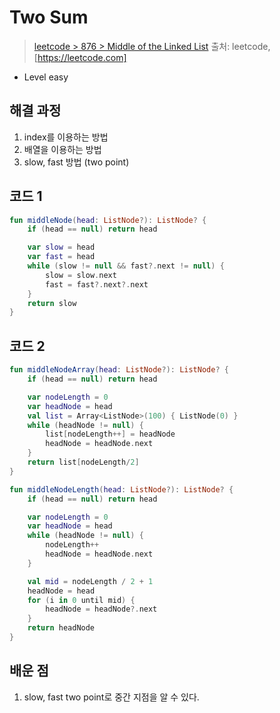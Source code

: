 # Two Sum

> [leetcode > 876 > Middle of the Linked List](https://leetcode.com/problems/middle-of-the-linked-list)
> 출처: leetcode, [https://leetcode.com]

- Level easy

## 해결 과정

1. index를 이용하는 방법
2. 배열을 이용하는 방법
3. slow, fast 방법 (two point)

## 코드 1

```kotlin
fun middleNode(head: ListNode?): ListNode? {
    if (head == null) return head

    var slow = head
    var fast = head
    while (slow != null && fast?.next != null) {
        slow = slow.next
        fast = fast?.next?.next
    }
    return slow
}
```

## 코드 2

```kotlin
fun middleNodeArray(head: ListNode?): ListNode? {
    if (head == null) return head

    var nodeLength = 0
    var headNode = head
    val list = Array<ListNode>(100) { ListNode(0) }
    while (headNode != null) {
        list[nodeLength++] = headNode
        headNode = headNode.next
    }
    return list[nodeLength/2]
}

fun middleNodeLength(head: ListNode?): ListNode? {
    if (head == null) return head

    var nodeLength = 0
    var headNode = head
    while (headNode != null) {
        nodeLength++
        headNode = headNode.next
    }

    val mid = nodeLength / 2 + 1
    headNode = head
    for (i in 0 until mid) {
        headNode = headNode?.next
    }
    return headNode
}
```

## 배운 점
1. slow, fast two point로 중간 지점을 알 수 있다.

